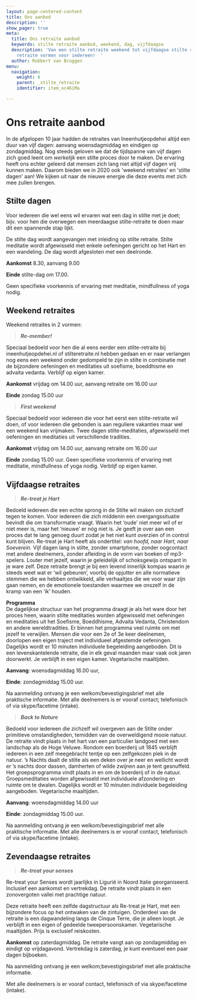 ```yaml
---
layout: page-centered-content
title: Ons aanbod
description: ''
show_pager: true
meta:
  title: Ons retraite aanbod
  keywords: stilte retraite aanbod, weekend, dag, vijfdaagse
  description: 'Van een stilte retraite weekend tot vijfdaagse stilte retraites: verschillende
    retraite vormen voor iedereen!  '
  author: Robbert van Bruggen
menu:
  navigation:
    weight: 6
    parent: _stilte_retraite
    identifier: item_oc46iMa

---
```

# Ons retraite aanbod

In de afgelopen 10 jaar hadden de retraites van Ineenhutjeopdehei altijd een duur van vijf dagen: aanvang woensdagmiddag en eindigen op zondagmiddag. Nog steeds geloven we dat de tijdspanne van vijf dagen zich goed leent om _werkelijk_ een stilte proces door te maken. De ervaring heeft ons echter geleerd dat mensen zich lang niet altijd vijf dagen vrij kunnen maken. Daarom bieden we in 2020 ook 'weekend retraites' en 'stilte dagen' aan! We kijken uit naar de nieuwe energie die deze events met zich mee zullen brengen.

## Stilte dagen

Voor iedereen die wel eens wil ervaren wat een dag in stilte met je doet; bijv. voor hen die overwegen een meerdaagse stilte-retraite te doen maar dit een spannende stap lijkt.

De stilte dag wordt aangevangen met inleiding op stilte retraite. Stilte meditatie wordt afgewisseld met enkele oefeningen gericht op het Hart en een wandeling. De dag wordt afgesloten met een deelronde.

**Aankomst** 8.30, aanvang 9.00

**Einde** stilte-dag om 17.00.

Geen specifieke voorkennis of ervaring met meditatie, mindfullness of yoga nodig.

## Weekend retraites

Weekend retraites in 2 vormen:

> **_Re-member!_**

Speciaal bedoeld voor hen die al eens eerder een stilte-retraite bij ineenhutjeopdehei.nl of stilteretraite.nl hebben gedaan en er naar verlangen nog eens een weekend onder gedompeld te zijn in stilte in combinatie met de bijzondere oefeningen en meditaties uit soefisme, boeddhisme en advaita vedanta. Verblijf op eigen kamer.

**Aankomst** vrijdag om 14.00 uur, aanvang retraite om 16.00 uur

**Einde** zondag 15.00 uur

> **_First weekend_**

Speciaal bedoeld voor iedereen die voor het eerst een stilte-retraite wil doen, of voor iedereen die gebonden is aan reguliere vakanties maar wel een weekend kan vrijmaken. Twee dagen stilte-meditaties, afgewisseld met oefeningen en meditaties uit verschillende tradities.

**Aankomst** vrijdag om 14.00 uur, aanvang retraite om 16.00 uur

**Einde** zondag 15.00 uur. Geen specifieke voorkennis of ervaring met meditatie, mindfullness of yoga nodig. Verblijf op eigen kamer.

## Vijfdaagse retraites

> **_Re-treat je Hart_**

Bedoeld iedereen die een echte sprong in de Stilte wil maken om zichzelf tegen te komen. Voor iedereen die zich middenin een overgangssituatie bevindt die om transformatie vraagt. Waarin het ‘oude’ niet meer wil of er niet meer is, maar het ‘nieuwe’ er nóg niet is. Je geeft je over aan een proces dat te lang genoeg duurt zodat je het niet kunt overzien of in control kunt blijven. Re-treat je Hart heeft als ondertitel: _van hoofd, naar Hart, naar Soeverein._ Vijf dagen lang in stilte, zonder smartphone, zonder oogcontact met andere deelnemers, zonder afleiding in de vorm van boeken of mp3-spelers. Louter met jezelf, waarin je geleidelijk of schoksgewijs ontspant in je ware zelf. Deze retraite brengt je bij een levend innerlijk kompas waarin je steeds weet wat er ‘wil gebeuren’, voorbij de opjutter en alle normatieve stemmen die we hebben ontwikkeld, alle verhaaltjes die we voor waar zijn gaan nemen, en de emotionele toestanden waarmee we onszelf in de kramp van een ‘ik’ houden.

**Programma**  
De dagelijkse structuur van het programma draagt je als het ware door het proces heen, waarin stilte meditaties worden afgewisseld met oefeningen en meditaties uit het Soefisme, Boeddhisme, Advaita Vedanta, Christendom en andere wereldtradities. Er binnen het programma veel ruimte om met jezelf te verwijlen. Mensen die voor een 2e of 3e keer deelnemen, doorlopen een eigen traject met individueel afgestemde oefeningen. Dagelijks wordt er 10 minuten individuele begeleiding aangeboden. Dit is een levenskantelende retraite, die in elk geval maanden maar vaak ook jaren doorwerkt. Je verblijft in een eigen kamer. Vegetarische maaltijden. 

  
**Aanvang**: woensdagmiddag 16.00 uur, 

**Einde**: zondagmiddag 15.00 uur.

Na aanmelding ontvang je een welkom/bevestigingsbrief met alle praktische informatie. Met alle deelnemers is er vooraf contact; telefonisch of via skype/facetime (intake).

> **_Back to Nature_**

Bedoeld voor iedereen die zichzelf wil overgeven aan de Stilte onder primitieve omstandigheden, temidden van de overweldigend mooie natuur. De retraite vindt plaats in het hart van een particulier landgoed met een landschap als de Hoge Veluwe. Rondom een boerderij uit 1845 verblijft iedereen in een zelf meegebracht tentje op een zelfgekozen plek in de natuur. ’s Nachts daalt de stilte als een deken over je neer en wellicht wordt er ’s nachts door dassen, damherten of wilde zwijnen aan je tent gesnuffeld. Het groepsprogramma vindt plaats in en om de boerderij of in de natuur. Groepsmeditaties worden afgewisseld met individuele afzondering en ruimte om te dwalen. Dagelijks wordt er 10 minuten individuele begeleiding aangeboden. Vegetarische maaltijden.  
  
**Aanvang**: woensdagmiddag 14.00 uur

**Einde**: zondagmiddag 15.00 uur.

Na aanmelding ontvang je een welkom/bevestigingsbrief met alle praktische informatie. Met alle deelnemers is er vooraf contact, telefonisch of via skype/facetime (intake).

## Zevendaagse retraites

> **_Re-treat your senses_**

Re-treat your Senses wordt jaarlijks in Ligurië in Noord Italie georganiseerd. Inclusief een aankomst en vertrekdag. De retraite vindt plaats in een zonovergoten vallei met prachtige natuur.

Deze retraite heeft een zelfde dagstructuur als Re-treat je Hart, met een bijzondere focus op het ontwaken van de zintuigen. Onderdeel van de retraite is een dagwandeling langs de Cinque Terre, die je alleen loopt. Je verblijft in een eigen of gedeelde tweepersoonskamer. Vegetarische maaltijden. Prijs is exclusief reiskosten.   
  
**Aankomst** op zaterdagmiddag. De retraite vangt aan op zondagmiddag en eindigt op vrijdagavond. Vertrekdag is zaterdag, je kunt eventueel een paar dagen bijboeken.

Na aanmelding ontvang je een welkom;bevestigingsbrief met alle praktische informatie.

Met alle deelnemers is er vooraf contact, telefonisch of via skype/facetime (intake).